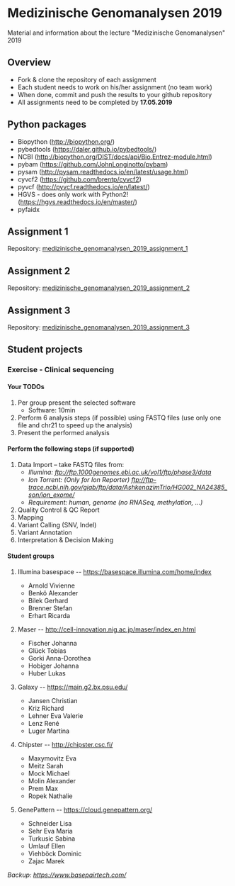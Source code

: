 # Medizinische Genomanalysen 2019
Material and information about the lecture "Medizinische Genomanalysen" 2019

## Overview
* Fork & clone the repository of each assignment
* Each student needs to work on his/her assignment (no team work)
* When done, commit and push the results to your github repository
* All assignments need to be completed by **17.05.2019**

## Python packages
* Biopython (http://biopython.org/)
* pybedtools (https://daler.github.io/pybedtools/)
* NCBI (http://biopython.org/DIST/docs/api/Bio.Entrez-module.html)
* pybam (https://github.com/JohnLonginotto/pybam)
* pysam (http://pysam.readthedocs.io/en/latest/usage.html)
* cyvcf2 (https://github.com/brentp/cyvcf2)
* pyvcf (http://pyvcf.readthedocs.io/en/latest/)
* HGVS - does only work with Python2! (https://hgvs.readthedocs.io/en/master/)
* pyfaidx



## Assignment 1
Repository: [medizinische_genomanalysen_2019_assignment_1](https://github.com/spabinger/medizinische_genomanalysen_2019_assignment_1)

## Assignment 2
Repository: [medizinische_genomanalysen_2019_assignment_2](https://github.com/spabinger/medizinische_genomanalysen_2019_assignment_2)

## Assignment 3
Repository: [medizinische_genomanalysen_2019_assignment_3](https://github.com/spabinger/medizinische_genomanalysen_2019_assignment_3)



## Student projects

### Exercise - Clinical sequencing

#### Your TODOs
1. Per group present the selected software
   * Software: 10min 
2. Perform 6 analysis steps (if possible) using FASTQ files (use only one file and chr21 to speed up the analysis)
3. Present the performed analysis


#### Perform the following steps (if supported)
1. Data Import – take FASTQ files from:
   * *Illumina:  ftp://ftp.1000genomes.ebi.ac.uk/vol1/ftp/phase3/data*
   * *Ion Torrent: (Only for Ion Reporter)  ftp://ftp-trace.ncbi.nih.gov/giab/ftp/data/AshkenazimTrio/HG002_NA24385_son/ion_exome/*
   * *Requirement: human, genome (no RNASeq, methylation, …)*
2. Quality Control & QC Report
3. Mapping
4. Variant Calling (SNV, Indel)
5. Variant Annotation
6. Interpretation & Decision Making

#### Student groups 
1. Illumina basespace  --  https://basespace.illumina.com/home/index 
   * Arnold	Vivienne
   * Benkö	Alexander
   * Bilek	Gerhard
   * Brenner	Stefan
   * Erhart	Ricarda

2. Maser  --  http://cell-innovation.nig.ac.jp/maser/index_en.html
   * Fischer	Johanna
   * Glück	Tobias
   * Gorki	Anna-Dorothea
   * Hobiger	Johanna
   * Huber	Lukas
3. Galaxy  --  https://main.g2.bx.psu.edu/ 
   * Jansen	Christian
   * Kriz	Richard
   * Lehner	Eva Valerie
   * Lenz	René
   * Luger	Martina
4. Chipster  --  http://chipster.csc.fi/ 
   * Maxymovitz	Eva
   * Meitz	Sarah
   * Mock	Michael
   * Molin	Alexander
   * Prem	Max
   * Ropek	Nathalie
5. GenePattern  --  https://cloud.genepattern.org/
   * Schneider	Lisa
   * Sehr	Eva Maria
   * Turkusic	Sabina
   * Umlauf	Ellen
   * Viehböck	Dominic
   * Zajac	Marek


*Backup: https://www.basepairtech.com/*








